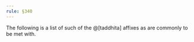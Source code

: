 ```yaml
---
rule: §340
---
```


The following is a list of such of the @[taddhita] affixes as are commonly to be met with.